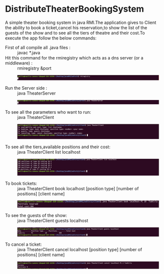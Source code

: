 # DistributeTheaterBookingSystem

<p>A simple theater booking system in java RMI.The application gives to Client the ability to book a ticket,cancel his reservation,to show the list of the guests of the show and to see all the tiers of theatre and their cost.To execute the app follow the below commands:</p>
 <dl>
 <dt>First of all compile all .java files :</dt>
  <dd>javac *.java</dd>
 
 <dt>Hit this command for the rmiregistry which acts as a dns server (or a middleware) :</dt>
 <dd>rmiregistry &port<p align="center">
  <img src="screenshots/1.jpg" >
</p></dd>
 
 <dt>Run the Server side :</dt>
 <dd>java TheaterServer<p align="center">
  <img src="screenshots/2.jpg" >
</p></dd>

  <dt> To see all the parameters who want to run:<dt>
  <dd>java TheaterClient<p align="center">
  <img src="screenshots/3.jpg" >
</p><dd>
 
  <dt> To see all the tiers,available positions and their cost:</dt>
  <dd>java TheaterClient list localhost<p align="center">
  <img src="screenshots/4.jpg" >
</p><dd>
 
  <dt> To book tickets:</dt>
  <dd>java TheaterClient book localhost [position type] [number of positions]  [client name]<p align="center">
  <img src="screenshots/5.jpg" >
</p></dd>
 
  <dt> To see the guests of the show:</dt>
  <dd>java TheaterClient guests localhost<p align="center">
  <img src="screenshots/6.jpg" >
</p></dd>
 
  <dt> To cancel a ticket:</dt>
  <dd>java TheaterClient cancel localhost [position type]  [number of positions] [client name]<p align="center">
  <img src="screenshots/7.jpg" >
</p></dd>
 </dl>
